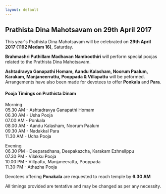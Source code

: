 ```yaml
---
layout: default
---
```

## Prathista Dina Mahotsavam on 29th April 2017

This year's Prathista Dina Mahotsavam will be celebrated on **29th April 2017 (1192 Medam 16)**, Saturday. 

**Brahmashri Puthillam Madhavan Namboothiri** will perform special poojas related to the Prathista Dina Mahotsavam. 

**Ashtadravya Ganapathi Homam, Aandu Kalasham, Noorum Paalum, Karakam, Manjaneerrattu, Pooppada & Villapattu** will be peformed. Arrangements have also been made for devotees to offer **Ponkala** and **Para**.

#### Pooja Timings on Prathista Dinam
Morning<br /> 
05.30 AM - Ashtadravya Ganapathi Homam<br />
06.30 AM - Usha Pooja<br />
07.00 AM - Ponkala<br />
08.00 AM - Aandu Kalasham, Noorum Paalum<br />
09.30 AM - Nadakkal Para<br />
11.30 AM - Ucha Pooja<br />

Evening<br />
06.30 PM - Deeparadhana, Deepakazcha, Karakam Ezhnellppu<br />
07.30 PM - Vilakku Pooja<br />
10.00 PM - Villpattu, Manjaneerattu, Pooppada<br />
11.30 PM - Athazha Pooja<br />

Devotees offering **Ponakala** are requested to reach temple by **6.30 AM**

All timings provided are tentative and may be changed as per any necessity.
